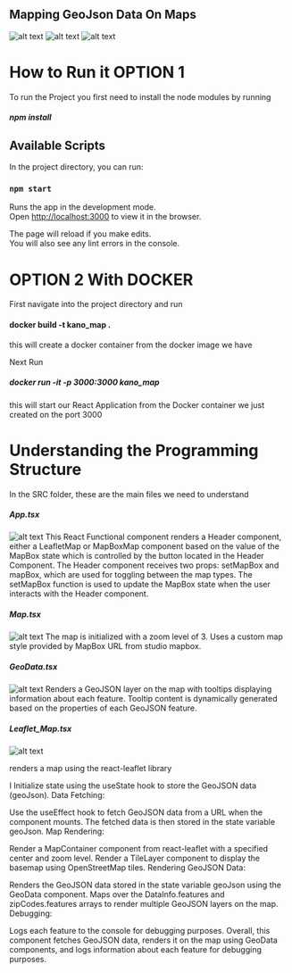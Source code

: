 ## Mapping GeoJson Data On Maps
![alt text](image.png)
![alt text](image-1.png)
![alt text](image-2.png)


# How to Run it OPTION 1
To run the Project you first need to install the node modules by running 
##### npm install 

## Available Scripts

In the project directory, you can run:

### `npm start`

Runs the app in the development mode.\
Open [http://localhost:3000](http://localhost:3000) to view it in the browser.

The page will reload if you make edits.\
You will also see any lint errors in the console.


# OPTION 2 With DOCKER

First navigate into the project directory and run
#### docker build -t kano_map .
this will create a docker container from the docker image we have

Next Run
##### docker run -it -p 3000:3000 kano_map
this will start our React Application from the Docker container we just created on the port 3000


# Understanding the Programming Structure

In the SRC folder, these are the main files we need to understand 

##### App.tsx
![alt text](image-3.png)
This React Functional component renders a Header component, either a LeafletMap or MapBoxMap component based on the value of the MapBox state which is controlled by the button located in the Header Component.
The Header component receives two props: setMapBox and mapBox, which are used for toggling between the map types.
The setMapBox function is used to update the MapBox state when the user interacts with the Header component.

##### Map.tsx
![alt text](image-4.png)
The map is initialized with a zoom level of 3.
Uses a custom map style provided by MapBox URL from studio mapbox.

##### GeoData.tsx
![alt text](image-5.png)
Renders a GeoJSON layer on the map with tooltips displaying information about each feature.
Tooltip content is dynamically generated based on the properties of each GeoJSON feature.


##### Leaflet_Map.tsx
![alt text](image-6.png)

renders a map using the react-leaflet library

I Initialize state using the useState hook to store the GeoJSON data (geoJson).
Data Fetching:

Use the useEffect hook to fetch GeoJSON data from a URL when the component mounts. The fetched data is then stored in the state variable geoJson.
Map Rendering:

Render a MapContainer component from react-leaflet with a specified center and zoom level.
Render a TileLayer component to display the basemap using OpenStreetMap tiles.
Rendering GeoJSON Data:

Renders the GeoJSON data stored in the state variable geoJson using the GeoData component.
Maps over the DataInfo.features and zipCodes.features arrays to render multiple GeoJSON layers on the map.
Debugging:

Logs each feature to the console for debugging purposes.
Overall, this component fetches GeoJSON data, renders it on the map using GeoData components, and logs information about each feature for debugging purposes.